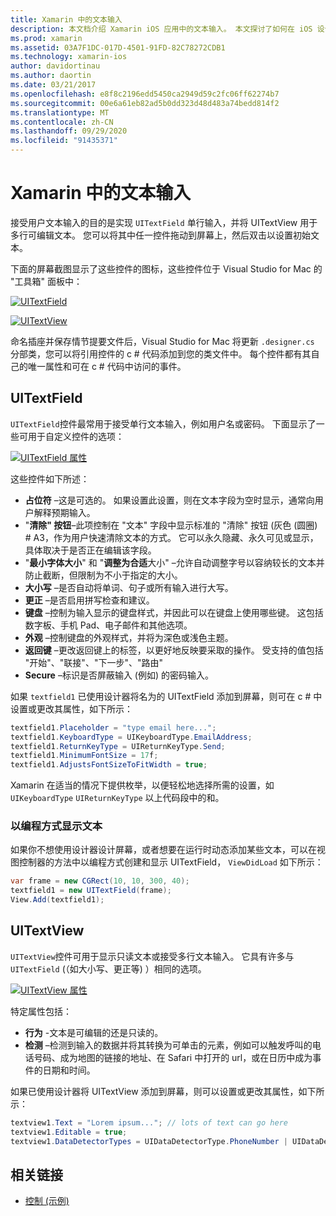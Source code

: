 ```yaml
---
title: Xamarin 中的文本输入
description: 本文档介绍 Xamarin iOS 应用中的文本输入。 本文探讨了如何在 iOS 设计器中以编程方式使用 UITextField 和 UITextVIew。
ms.prod: xamarin
ms.assetid: 03A7F1DC-017D-4501-91FD-82C78272CDB1
ms.technology: xamarin-ios
author: davidortinau
ms.author: daortin
ms.date: 03/21/2017
ms.openlocfilehash: e8f8c2196edd5450ca2949d59c2fc06ff62274b7
ms.sourcegitcommit: 00e6a61eb82ad5b0dd323d48d483a74bedd814f2
ms.translationtype: MT
ms.contentlocale: zh-CN
ms.lasthandoff: 09/29/2020
ms.locfileid: "91435371"
---
```

# <a name="text-input-in-xamarinios"></a>Xamarin 中的文本输入

接受用户文本输入的目的是实现 `UITextField` 单行输入，并将 UITextView 用于多行可编辑文本。 您可以将其中任一控件拖动到屏幕上，然后双击以设置初始文本。

下面的屏幕截图显示了这些控件的图标，这些控件位于 Visual Studio for Mac 的 "工具箱" 面板中：

 [![UITextField](text-input-images/image11a.png)](text-input-images/image11a.png#lightbox)

 [![UITextView](text-input-images/image13a.png)](text-input-images/image13a.png#lightbox)

命名插座并保存情节提要文件后，Visual Studio for Mac 将更新 `.designer.cs` 分部类，您可以将引用控件的 c # 代码添加到您的类文件中。 每个控件都有其自己的唯一属性和可在 c # 代码中访问的事件。

 <a name="UITextField"></a>

## <a name="uitextfield"></a>UITextField

`UITextField`控件最常用于接受单行文本输入，例如用户名或密码。 下面显示了一些可用于自定义控件的选项：

 [![UITextField 属性](text-input-images/image15a.png)](text-input-images/image15a.png#lightbox)

这些控件如下所述：

- **占位符** –这是可选的。 如果设置此设置，则在文本字段为空时显示，通常向用户解释预期输入。
- "**清除" 按钮**–此项控制在 "文本" 字段中显示标准的 "清除" 按钮 (灰色 (圆圈) # A3，作为用户快速清除文本的方式。 它可以永久隐藏、永久可见或显示，具体取决于是否正在编辑该字段。
- "**最小字体大小**" 和 "**调整为合适**大小" –允许自动调整字号以容纳较长的文本并防止截断，但限制为不小于指定的大小。
- **大小写** –是否自动将单词、句子或所有输入进行大写。
- **更正** –是否启用拼写检查和建议。
- **键盘** –控制为输入显示的键盘样式，并因此可以在键盘上使用哪些键。 这包括数字板、手机 Pad、电子邮件和其他选项。
- **外观** –控制键盘的外观样式，并将为深色或浅色主题。
- **返回键** –更改返回键上的标签，以更好地反映要采取的操作。 受支持的值包括 "开始"、"联接"、"下一步"、"路由"
- **Secure** –标识是否屏蔽输入 (例如) 的密码输入。

如果 `textfield1` 已使用设计器将名为的 UITextField 添加到屏幕，则可在 c # 中设置或更改其属性，如下所示：

```csharp
textfield1.Placeholder = "type email here...";
textfield1.KeyboardType = UIKeyboardType.EmailAddress;
textfield1.ReturnKeyType = UIReturnKeyType.Send;
textfield1.MinimumFontSize = 17f;
textfield1.AdjustsFontSizeToFitWidth = true;
```

Xamarin 在适当的情况下提供枚举，以便轻松地选择所需的设置，如 `UIKeyboardType` `UIReturnKeyType` 以上代码段中的和。

### <a name="display-text-programmatically"></a>以编程方式显示文本

如果你不想使用设计器设计屏幕，或者想要在运行时动态添加某些文本，可以在视图控制器的方法中以编程方式创建和显示 UITextField， `ViewDidLoad` 如下所示：

```csharp
var frame = new CGRect(10, 10, 300, 40);
textfield1 = new UITextField(frame);
View.Add(textfield1);
```

 <a name="UITextView"></a>

## <a name="uitextview"></a>UITextView

`UITextView`控件可用于显示只读文本或接受多行文本输入。 它具有许多与 `UITextField` (（如大小写、更正等) ）相同的选项。

 [![UITextView 属性](text-input-images/image16a.png)](text-input-images/image16a.png#lightbox)

特定属性包括：

- **行为** -文本是可编辑的还是只读的。
- **检测** –检测到输入的数据并将其转换为可单击的元素，例如可以触发呼叫的电话号码、成为地图的链接的地址、在 Safari 中打开的 url，或在日历中成为事件的日期和时间。

如果已使用设计器将 UITextView 添加到屏幕，则可以设置或更改其属性，如下所示：

```csharp
textview1.Text = "Lorem ipsum..."; // lots of text can go here
textview1.Editable = true;
textview1.DataDetectorTypes = UIDataDetectorType.PhoneNumber | UIDataDetectorType.Link;
```

## <a name="related-links"></a>相关链接

- [控制 (示例) ](/samples/xamarin/ios-samples/controls)